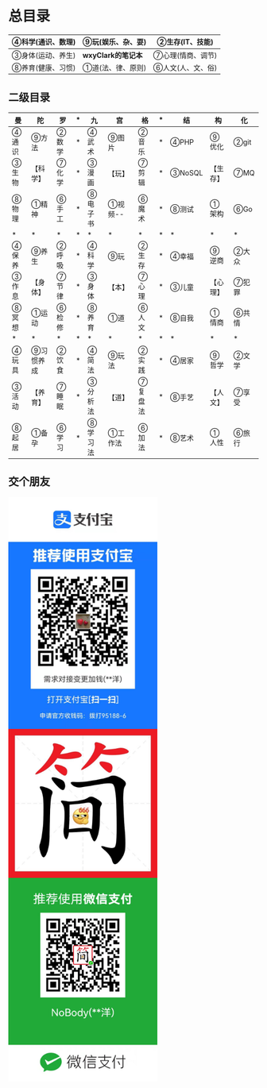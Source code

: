 # 总目录

|  ④科学(通识、数理)  |  ⑨玩(娱乐、杂、耍)  |②生存(IT、技能)  |
| ------- | -------- |--------  |
| ③身体(运动、养生)  | <b>wxyClark的笔记本<b/> | ⑦心理(情商、调节)   |
| ⑧养育(健康、习惯) | ①道(法、律、原则) |⑥人文(人、文、俗)|

##  二级目录

| 曼 | 陀 | 罗 | * | 九 | 宫 | 格 | * | 结 | 构 | 化 |
| ------- | ------- | ------- | ------- | ------- | ------- | ------- | ------- | ------- | ------- | ------- |
| ④通识 | ⑨方法 | ②数学 | *  | ④武术 | ⑨图片 | ②音乐 | * | ④PHP | ⑨优化 | ②git |
| ③生物 |【科学】| ⑦化学 | * | ③漫画 | 【玩】 | ⑦剪辑 | * | ③NoSQL | 【生存】 | ⑦MQ |
| ⑧物理 | ①精神 | ⑥手工 | * | ⑧电子书 | ①视频-- | ⑥魔术 | * | ⑧测试 | ①架构 | ⑥Go |
| * | * | * | * | * | * | * | * | * | * | * |
| ④保养 | ⑨养生 | ②呼吸 | * | ④科学 | ⑨玩 | ②生存  | * | ④幸福 | ⑨逆商 | ②大众 |
| ③作息 |【身体】| ⑦节律 | * | ③身体 | 【本】 | ⑦心理 | * |③儿童 |【心理】|⑦犯罪|
| ⑧冥想 | ①运动 | ⑥检修 | * | ⑧养育 | ①道 | ⑥人文 | * | ⑧自我 | ①情商 | ⑥共情 |
| * | * | * | * | * | * | * | * | * | * | * |
| ④玩具 | ⑨习惯养成 | ②饮食 | * | ④简法 | ⑨玩法 | ②实践 | * | ④居家 | ⑨哲学 | ②文学 |
| ③活动 |【养育】| ⑦睡眠 | * | ③分析法 | 【道】 | ⑦复盘法| * | ⑧手艺 | 【人文】 | ⑦享受 |
| ⑧起居 | ①备孕 | ⑥学习 | * | ⑧学习法 | ①工作法 | ⑥加法 | * | ⑧艺术 | ①人性 | ⑥旅行 |


## 交个朋友
<img src="./img/alipay.jpg" width = "300" alt="支付宝" align=center />
<img src="./img/wechatAvata.jpg" width = "300" alt="微信" align=center />
<img src="./img/wechatPay.jpg" width = "300" alt="微信" align=center />


